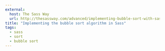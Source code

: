 ```yaml
---
external: 
  host: The Sass Way
  url: http://thesassway.com/advanced/implementing-bubble-sort-with-sass
title: "Implementing the bubble sort algorithm in Sass"
tags:
  - sass
  - sort
  - bubble sort
---
```

